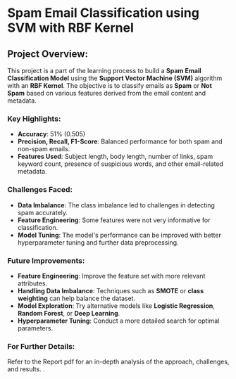 # Spam Email Classification using SVM with RBF Kernel

## Project Overview:
This project is a part of the learning process to build a **Spam Email Classification Model** using the **Support Vector Machine (SVM)** algorithm with an **RBF Kernel**. The objective is to classify emails as **Spam** or **Not Spam** based on various features derived from the email content and metadata.

### Key Highlights:
- **Accuracy**: 51% (0.505)
- **Precision, Recall, F1-Score**: Balanced performance for both spam and non-spam emails.
- **Features Used**: Subject length, body length, number of links, spam keyword count, presence of suspicious words, and other email-related metadata.

### Challenges Faced:
- **Data Imbalance**: The class imbalance led to challenges in detecting spam accurately.
- **Feature Engineering**: Some features were not very informative for classification.
- **Model Tuning**: The model's performance can be improved with better hyperparameter tuning and further data preprocessing.

### Future Improvements:
- **Feature Engineering**: Improve the feature set with more relevant attributes.
- **Handling Data Imbalance**: Techniques such as **SMOTE** or **class weighting** can help balance the dataset.
- **Model Exploration**: Try alternative models like **Logistic Regression**, **Random Forest**, or **Deep Learning**.
- **Hyperparameter Tuning**: Conduct a more detailed search for optimal parameters.

### For Further Details:
Refer to the Report pdf for an in-depth analysis of the approach, challenges, and results.
.

